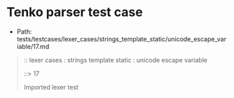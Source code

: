 # Tenko parser test case

- Path: tests/testcases/lexer_cases/strings_template_static/unicode_escape_variable/17.md

> :: lexer cases : strings template static : unicode escape variable
>
> ::> 17
>
> Imported lexer test
>
> <template pure> unclosed long unicode escapes

## FAIL

## Input

`````js
`\u{012345`
`````

## Output

_Note: the whole output block is auto-generated. Manual changes will be overwritten!_

Below follow outputs in four parsing modes: sloppy mode, strict mode script goal, module goal, web compat mode (always sloppy).

Note that the output parts are auto-generated by the test runner to reflect actual result.

### Sloppy mode

Parsed with script goal and as if the code did not start with strict mode header.

`````
throws: Parser error!
  Template contained an illegal escape, illegal in a statement

`\u{012345`
^------- error
`````

### Strict mode

Parsed with script goal but as if it was starting with `"use strict"` at the top.

_Output same as sloppy mode._

### Module goal

Parsed with the module goal.

_Output same as sloppy mode._

### Web compat mode

Parsed in sloppy script mode but with the web compat flag enabled.

_Output same as sloppy mode._
